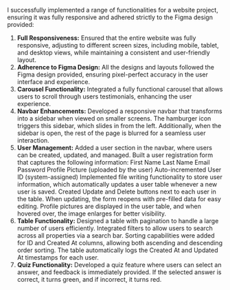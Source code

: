 I successfully implemented a range of functionalities for a website project, ensuring it was fully responsive and adhered strictly to the Figma design provided:

1. **Full Responsiveness:** Ensured that the entire website was fully responsive, adjusting to different screen sizes, including mobile, tablet, and desktop views, while maintaining a consistent and user-friendly layout. 
2. **Adherence to Figma Design:** All the designs and layouts followed the Figma design provided, ensuring pixel-perfect accuracy in the user interface and experience.
3. **Carousel Functionality:** Integrated a fully functional carousel that allows users to scroll through users testimonials, enhancing the user experience.
4. **Navbar Enhancements:** Developed a responsive navbar that transforms into a sidebar when viewed on smaller screens. The hamburger icon triggers this sidebar, which slides in from the left. Additionally, when the sidebar is open, the rest of the page is blurred for a seamless user interaction.
5. **User Management:**
   Added a user section in the navbar, where users can be created, updated, and managed.
   Built a user registration form that captures the following information:
   First Name
   Last Name
   Email
   Password
   Profile Picture (uploaded by the user)
   Auto-incremented User ID (system-assigned)
   Implemented file writing functionality to store user information, which automatically updates a user table whenever a new user is saved.
   Created Update and Delete buttons next to each user in the table. When updating, the form reopens with pre-filled data for easy editing.
   Profile pictures are displayed in the user table, and when hovered over, the image enlarges for better visibility.
6. **Table Functionality:**
   Designed a table with pagination to handle a large number of users efficiently.
   Integrated filters to allow users to search across all properties via a search bar.
   Sorting capabilities were added for ID and Created At columns, allowing both ascending and descending order sorting.
   The table automatically logs the Created At and Updated At timestamps for each user.
7. **Quiz Functionality:** Developed a quiz feature where users can select an answer, and feedback is immediately provided. If the selected answer is correct, it turns green, and if incorrect, it turns red.


